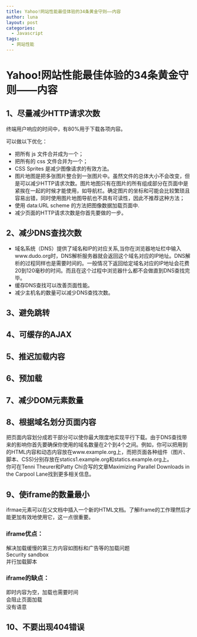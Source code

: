 ```yaml
---
title: Yahoo!网站性能最佳体验的34条黄金守则——内容
author: luna
layout: post
categories:
  - Javascript
tags:
  - 网站性能
---
```

# Yahoo!网站性能最佳体验的34条黄金守则——内容

## 1、尽量减少HTTP请求次数

终端用户响应的时间中，有80%用于下载各项内容。

可以做以下优化：

*   把所有 js 文件合并成为一个；
*   把所有的 css 文件合并为一个；
*   CSS Sprites 是减少图像请求的有效方法。
*   图片地图是把多张图片整合到一张图片中。虽然文件的总体大小不会改变，但是可以减少HTTP请求次数。图片地图只有在图片的所有组成部分在页面中是紧挨在一起的时候才能使用，如导航栏。确定图片的坐标和可能会比较繁琐且容易出错，同时使用图片地图导航也不具有可读性，因此不推荐这种方法；
*   使用 data:URL scheme 的方法把图像数据加载页面中.
*   减少页面的HTTP请求次数是你首先要做的一步。

## 2、减少DNS查找次数

*   域名系统（DNS）提供了域名和IP的对应关系,当你在浏览器地址栏中输入www.dudo.org时，DNS解析服务器就会返回这个域名对应的IP地址。DNS解析的过程同样也是需要时间的。一般情况下返回给定域名对应的IP地址会花费20到120毫秒的时间。而且在这个过程中浏览器什么都不会做直到DNS查找完毕。
*   缓存DNS查找可以改善页面性能。
*   减少主机名的数量可以减少DNS查找次数。

## 3、避免跳转

## 4、可缓存的AJAX

## 5、推迟加载内容

## 6、预加载

## 7、减少DOM元素数量

## 8、根据域名划分页面内容

把页面内容划分成若干部分可以使你最大限度地实现平行下载。由于DNS查找带来的影响你首先要确保你使用的域名数量在2个到4个之间。例如，你可以把用到的HTML内容和动态内容放在www.example.org上，而把页面各种组件（图片、脚本、CSS)分别存放在statics1.example.org和statics.example.org上。  
你可在Tenni Theurer和Patty Chi合写的文章Maximizing Parallel Downloads in the Carpool Lane找到更多相关信息。

## 9、使iframe的数量最小

ifrmae元素可以在父文档中插入一个新的HTML文档。了解iframe的工作理然后才能更加有效地使用它，这一点很重要。

### iframe优点：

解决加载缓慢的第三方内容如图标和广告等的加载问题  
Security sandbox  
并行加载脚本

### iframe的缺点：

即时内容为空，加载也需要时间  
会阻止页面加载  
没有语意

## 10、不要出现404错误